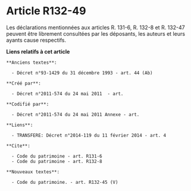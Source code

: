 # Article R132-49

Les déclarations mentionnées aux articles R. 131-6, 
R. 132-8 et R. 132-47 peuvent être librement consultées par les déposants, les auteurs et leurs ayants cause respectifs.

**Liens relatifs à cet article**

	**Anciens textes**:

	  - Décret n°93-1429 du 31 décembre 1993 - art. 44 (Ab)

	**Créé par**:

	  - Décret n°2011-574 du 24 mai 2011  - art.

	**Codifié par**:

	  - Décret n°2011-574 du 24 mai 2011 Annexe - art.

	**Liens**:

	  - TRANSFERE: Décret n°2014-119 du 11 février 2014 - art. 4

	**Cite**:

	  - Code du patrimoine - art. R131-6
	  - Code du patrimoine - art. R132-8

	**Nouveaux textes**:

	  - Code du patrimoine. - art. R132-45 (V)
